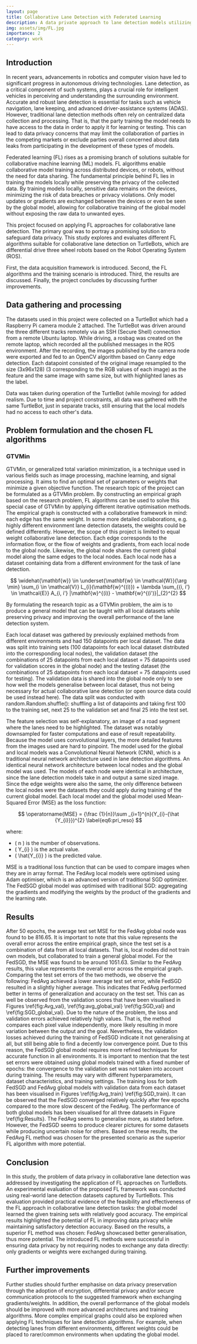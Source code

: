 ```yaml
---
layout: page
title: Collaborative Lane Detection with Federated Learning
description: A data private approach to lane detection models utilizing federated learning.
img: assets/img/FL.jpg
importance: 2
category: work
---
```


## Introduction

In recent years, advancements in robotics and computer vision have led to significant progress in autonomous driving technologies. Lane detection, as a critical component of such systems, plays a crucial role for intelligent vehicles in perceiving and understanding the surrounding environment. Accurate and robust lane detection is essential for tasks such as vehicle navigation, lane keeping, and advanced driver-assistance systems (ADAS). However, traditional lane detection methods often rely on centralized data collection and processing. That is, that the party training the model needs to have access to the data in order to apply it for learning or testing. This can lead to data privacy concerns that may limit the collaboration of parties in the competing markets or exclude parties overall concerned about data leaks from participating in the development of these types of models.

Federated learning (FL) rises as a promising branch of solutions suitable for collaborative machine learning (ML) models. FL algorithms enable collaborative model training across distributed devices, or robots, without the need for data sharing. The fundamental principle behind FL lies in training the models locally while preserving the privacy of the collected data. By training models locally, sensitive data remains on the devices, minimizing the risk of data breaches or privacy violations. Only model updates or gradients are exchanged between the devices or even be seen by the global model, allowing for collaborative training of the global model without exposing the raw data to unwanted eyes.

This project focused on applying FL approaches for collaborative lane detection. The primary goal was to portray a promising solution to safeguard data privacy. This study explores and evaluates different FL algorithms suitable for collaborative lane detection on TurtleBots, which are differential drive three wheel robots based on the Robot Operating System (ROS).

First, the data acquisition framework is introduced. Second, the FL algorithms and the training scenario is introduced. Third, the results are discussed. Finally, the project concludes by discussing further improvements.

## Data gathering and processing

The datasets used in this project were collected on a TurtleBot which had a Raspberry Pi camera module 2 attached. The TurtleBot was driven around the three different tracks remotely via an SSH (Secure Shell) connection from a remote Ubuntu laptop. While driving, a rosbag was created on the remote laptop, which recorded all the published messages in the ROS environment. After the recording, the images published by the camera node were exported and fed to an OpenCV algorithm based on Canny edge detection. Each datapoint consisted of the original image resampled to the size (3x96x128) (3 corresponding to the RGB values of each image) as the feature and the same image with same size, but with highlighted lanes as the label. 

Data was taken during operation of the TurtleBot (while moving) for added realism. Due to time and project constraints, all data was gathered with the same TurtleBot, just in separate tracks, still ensuring that the local models had no access to each other's data.

## Problem formulation and the chosen FL algorithms

### GTVMin

GTVMin, or generalized total variation minimization, is a technique used in various fields such as image processing, machine learning, and signal processing. It aims to find an optimal set of parameters or weights that minimize a given objective function. The research topic of the project can be formulated as a GTVMin problem. By constructing an empirical graph based on the research problem, FL algorithms can be used to solve this special case of GTVMin by applying different iterative optimisation methods. The empirical graph is constructed with a collaborative framework in mind: each edge has the same weight. In some more detailed collaborations, e.g. highly different environment lane detection datasets, the weights could be defined differently. However, the scope of this project is limited to equal weight collaborative lane detection. Each edge corresponds to the information flow, or the flow of weights and gradients, from each local node to the global node. Likewise, the global node shares the current global model along the same edges to the local nodes. Each local node has a dataset containing data from a different environment for the task of lane detection.

$$
\widehat{\mathbf{w}} \in \underset{\mathbf{w} \in \mathcal{W}}{\arg \min} \sum_{i \in \mathcal{V}} L_{i}(\mathbf{w}^{(i)}) + \lambda \sum_{{i, i'} \in \mathcal{E}} A_{i, i'} |\mathbf{w}^{(i)} - \mathbf{w}^{(i')}|_{2}^{2}
$$

By formulating the research topic as a GTVMin problem, the aim is to produce a general model that can be taught with all local datasets while preserving privacy and improving the overall performance of the lane detection system.

Each local dataset was gathered by previously explained methods from different environments and had 150 datapoints per local dataset. The data was split into training sets (100 datapoints for each local dataset distributed into the corresponding local nodes), the validation dataset (the combinations of 25 datapoints from each local dataset = 75 datapoints used for validation scores in the global node) and the testing dataset (the combinations of 25 datapoints from each local dataset = 75 datapoints used for testing). The validation data is shared into the global node only to see how well the models generalise between local dataset, thus not being necessary for actual collaborative lane detection (or open source data could be used instead here). The data split was conducted with random.Random.shuffle(): shuffling a list of datapoints and taking first 100 to the training set, next 25 to the validation set and final 25 into the test set. 

The feature selection was self-explanatory, an image of a road segment where the lanes need to be highlighted. The dataset was notably downsampled for faster computations and ease of result repeatability. Because the model uses convolutional layers, the more detailed features from the images used are hard to pinpoint. The model used for the global and local models was a Convolutional Neural Network (CNN), which is a traditional neural network architecture used in lane detection algorithms. An identical neural network architecture between local nodes and the global model was used. The models of each node were identical in architecture, since the lane detection models take in and output a same sized image. Since the edge weights were also the same, the only difference between the local nodes were the datasets they could apply during training of the current global model. Each local model and the global model used Mean-Squared Error (MSE) as the loss function:

$$
\operatorname{MSE} = {\frac {1}{n}}\sum _{i=1}^{n}(Y_{i}-{\hat {Y_{i}}})^{2}
\label{eq6:pri_reso}
$$

where:
- \( n \) is the number of observations.
- \( Y_{i} \) is the actual value.
- \( \hat{Y_{i}} \) is the predicted value.



MSE is a traditional loss function that can be used to compare images when they are in array format. The FedAvg local models were optimised using Adam optimiser, which is an advanced version of traditional SGD optimizer. The FedSGD global model was optimised with traditional SGD: aggregating the gradients and modifying the weights by the product of the gradients and the learning rate. 


## Results


After 50 epochs, the average test set MSE for the FedAvg global node was found to be 816.65. It is important to note that this value represents the overall error across the entire empirical graph, since the test set is a combination of data from all local datasets. That is, local nodes did not train own models, but collaborated to train a general global model. For the FedSGD, the MSE was found to be around 1051.63. Similar to the FedAvg results, this value represents the overall error across the empirical graph. Comparing the test set errors of the two methods, we observe the following: FedAvg achieved a lower average test set error, while FedSGD resulted in a slightly higher average. This indicates that FedAvg performed better in terms of generalization and accuracy on the test set. This can as well be observed from the validation scores that have been visualised in Figures \ref{fig:Avg_val}, \ref{fig:avg_global_val} \ref{fig:SGD_val} and \ref{fig:SGD_global_val}. Due to the nature of the problem, the loss and validation errors achieved relatively high values. That is, the method compares each pixel value independently, more likely resulting in more variation between the output and the goal. Nevertheless, the validation losses achieved during the training of FedSGD indicate it not generalising at all, but still being able to find a decently low convergence point. Due to this reason, the FedSGD global model requires more refined techniques for accurate function in all environments. It is important to mention that the test set errors were obtained using global models trained with a fixed number of epochs: the convergence to the validation set was not taken into account during training. The results may vary with different hyperparameters, dataset characteristics, and training settings. The training loss for both FedSGD and FedAvg global models with validation data from each dataset has been visualised in Figures \ref{fig:Avg_train} \ref{fig:SGD_train}. It can be observed that the FedSGD converged relatively quickly after few epochs compared to the more slow descent of the FedAvg. The performance of both global models has been visualised for all three datasets in Figure \ref{fig:Results}. The FedAvg seems to generalise more, as stated before. However, the FedSGD seems to produce clearer pictures for some datasets while producing uncertain noise for others. Based on these results, the FedAvg FL method was chosen for the presented scenario as the superior FL algorithm with more potential.


## Conclusion

In this study, the problem of data privacy in collaborative lane detection was addressed by investigating the application of FL approaches on TurtleBots. An experimental evaluation of the proposed FL framework was conducted using real-world lane detection datasets captured by TurtleBots. This evaluation provided practical evidence of the feasibility and effectiveness of the FL approach in collaborative lane detection tasks: the global model learned the given training sets with relatively good accuracy. The empirical results highlighted the potential of FL in improving data privacy while maintaining satisfactory detection accuracy. Based on the results, a superior FL method was chosen: FedAvg showcased better generalisation, thus more potential. The introduced FL methods were successful in ensuring data privacy by not requiring nodes to exchange any data directly: only gradients or weights were exchanged during training.

## Further improvements

Further studies should further emphasise on data privacy preservation through the adoption of encryption, differential privacy and/or secure communication protocols to the suggested framework when exchanging gradients/weights. In addition, the overall performance of the global models should be improved with more advanced architectures and training algorithms. More complex empirical graphs could also be explored when applying FL techniques for lane detection algorithms. For example, when detecting lanes from different environments, different weights could be placed to rarer/common environments when updating the global model.


